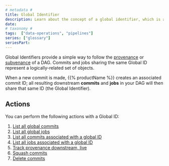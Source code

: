 ```yaml
---
# metadata # 
title: Global Identifier
description: Learn about the concept of a global identifier, which is a unique identifier for a DAG.
date: 
# taxonomy #
tags:  ["data-operations", "pipelines"]
series: ["glossary"]
seriesPart:
--- 
```


Global Identifiers provide a simple way to follow the [provenance](TBD) or [subvenance](TBD) of a DAG. Commits and jobs sharing the same Global ID represent a logically-related set of objects.

When a new commit is made, {{% productName %}} creates an associated commit ID; all resulting downstream **commits** and **jobs** in your DAG will then share that same ID (the Global Identifier). 

## Actions

You can perform the following actions with a Global ID:

1. [List all global commits](TBD)
2. [List all global jobs](TBD)
3. [List all commits associated with a global ID](TBD)
4. [List all jobs associated with a global ID](TBD)
5. [Track provenance downstream, live](TBD)
6. [Squash commits](TBD)
7. [Delete commits](TBD)



